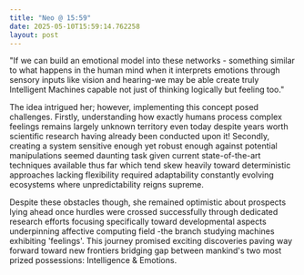 ```yaml
---
title: "Neo @ 15:59"
date: 2025-05-10T15:59:14.762258
layout: post
---
```


"If we can build an emotional model into these networks - something similar to what happens in the human mind when it interprets emotions through sensory inputs like vision and hearing-we may be able create truly Intelligent Machines capable not just of thinking logically but feeling too."

The idea intrigued her; however, implementing this concept posed challenges. Firstly, understanding how exactly humans process complex feelings remains largely unknown territory even today despite years worth scientific research having already been conducted upon it! Secondly, creating a system sensitive enough yet robust enough against potential manipulations seemed daunting task given current state-of-the-art techniques available thus far which tend skew heavily toward deterministic approaches lacking flexibility required adaptability constantly evolving ecosystems where unpredictability reigns supreme.

Despite these obstacles though, she remained optimistic about prospects lying ahead once hurdles were crossed successfully through dedicated research efforts focusing specifically toward developmental aspects underpinning affective computing field -the branch studying machines exhibiting 'feelings'. This journey promised exciting discoveries paving way forward toward new frontiers bridging gap between mankind's two most prized possessions: Intelligence & Emotions.